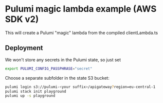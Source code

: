 # Pulumi magic lambda example (AWS SDK v2)

This will create a Pulumi "magic" lambda from the compiled clientLambda.ts 

## Deployment

We won't store any secrets in the Pulumi state, so just set

```bash
export PULUMI_CONFIG_PASSPHRASE="secret"
```

Choose a separate subfolder in the state S3 bucket:

```bash
pulumi login s3://pulumi-<your suffix>/apigateway?region=eu-central-1
pulumi stack init playground
pulumi up -s playground
```
